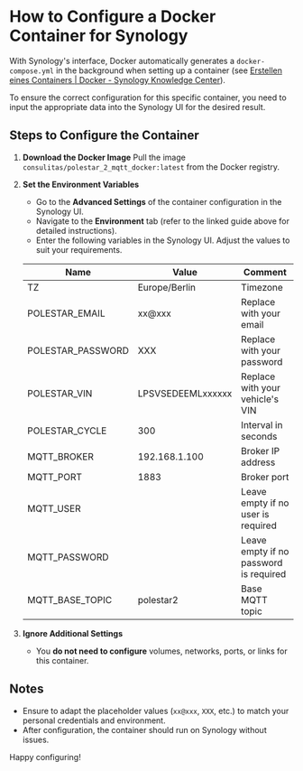 # How to Configure a Docker Container for Synology

With Synology's interface, Docker automatically generates a `docker-compose.yml` in the background when setting up a container (see [Erstellen eines Containers | Docker - Synology Knowledge Center](https://kb.synology.com/de-de/DSM/help/Docker/docker_container?version=6)). 

To ensure the correct configuration for this specific container, you need to input the appropriate data into the Synology UI for the desired result.

## Steps to Configure the Container

1. **Download the Docker Image**
   Pull the image `consulitas/polestar_2_mqtt_docker:latest` from the Docker registry.

2. **Set the Environment Variables**
   - Go to the **Advanced Settings** of the container configuration in the Synology UI.
   - Navigate to the **Environment** tab (refer to the linked guide above for detailed instructions).
   - Enter the following variables in the Synology UI. Adjust the values to suit your requirements.

   | Name             | Value              | Comment                                  |
   |------------------|--------------------|------------------------------------------|
   | TZ               | Europe/Berlin      | Timezone                                 |
   | POLESTAR_EMAIL   | xx@xxx             | Replace with your email                  |
   | POLESTAR_PASSWORD| XXX                | Replace with your password               |
   | POLESTAR_VIN     | LPSVSEDEEMLxxxxxx  | Replace with your vehicle's VIN          |
   | POLESTAR_CYCLE   | 300                | Interval in seconds                      |
   | MQTT_BROKER      | 192.168.1.100      | Broker IP address                        |
   | MQTT_PORT        | 1883               | Broker port                              |
   | MQTT_USER        |                    | Leave empty if no user is required       |
   | MQTT_PASSWORD    |                    | Leave empty if no password is required   |
   | MQTT_BASE_TOPIC  | polestar2          | Base MQTT topic                          |

3. **Ignore Additional Settings**
   - You **do not need to configure** volumes, networks, ports, or links for this container.

## Notes
- Ensure to adapt the placeholder values (`xx@xxx`, `XXX`, etc.) to match your personal credentials and environment.
- After configuration, the container should run on Synology without issues.

Happy configuring!

